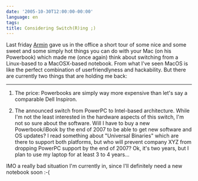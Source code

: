 ```yaml
---
date: '2005-10-30T12:00:00-00:00'
language: en
tags:
title: Considering Switch(R)ing ;)
---
```



Last friday <a href="http://flickr.com/photos/amueller/">Armin</a> gave us in the office a short tour of some nice and some sweet and some simply hot things you can do with your Mac (on his Powerbook) which made me (once again) think about switching from a Linux-based to a MacOSX-based notebook. From what I've seen MacOS is like the perfect combination of userfriendlyness and hackability. But there are currently two things that are holding me back:

-------------------------------



<ol>

<li><p>The price: Powerbooks are simply way more expensive than let's say a comparable Dell Inspiron.</p></li>

<li><p>The announced switch from PowerPC to Intel-based architecture. While I'm not the least interested in the hardware aspects of this switch, I'm not so sure about the software. Will I have to buy a new Powerbook/iBook by the end of 2007 to be able to get new software and OS updates? I read something about "Universal Binaries" which are there to support both platforms, but who will prevent company XYZ from dropping PowerPC support by the end of 2007? Ok, it's two years, but I plan to use my laptop for at least 3 to 4 years... </p></li>

</ol>



IMO a really bad situation I'm currently in, since I'll definitely need a new notebook soon :-(